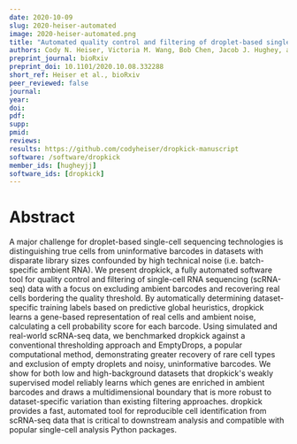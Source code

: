 ```yaml
---
date: 2020-10-09
slug: 2020-heiser-automated
image: 2020-heiser-automated.png
title: "Automated quality control and filtering of droplet-based single-cell data using dropkick"
authors: Cody N. Heiser, Victoria M. Wang, Bob Chen, Jacob J. Hughey, and Ken S. Lau
preprint_journal: bioRxiv
preprint_doi: 10.1101/2020.10.08.332288
short_ref: Heiser et al., bioRxiv
peer_reviewed: false
journal:
year:
doi:
pdf:
supp:
pmid:
reviews:
results: https://github.com/codyheiser/dropkick-manuscript
software: /software/dropkick
member_ids: [hugheyjj]
software_ids: [dropkick]
---
```


# Abstract

A major challenge for droplet-based single-cell sequencing technologies is distinguishing true cells from uninformative barcodes in datasets with disparate library sizes confounded by high technical noise (i.e. batch-specific ambient RNA). We present dropkick, a fully automated software tool for quality control and filtering of single-cell RNA sequencing (scRNA-seq) data with a focus on excluding ambient barcodes and recovering real cells bordering the quality threshold. By automatically determining dataset-specific training labels based on predictive global heuristics, dropkick learns a gene-based representation of real cells and ambient noise, calculating a cell probability score for each barcode. Using simulated and real-world scRNA-seq data, we benchmarked dropkick against a conventional thresholding approach and EmptyDrops, a popular computational method, demonstrating greater recovery of rare cell types and exclusion of empty droplets and noisy, uninformative barcodes. We show for both low and high-background datasets that dropkick's weakly supervised model reliably learns which genes are enriched in ambient barcodes and draws a multidimensional boundary that is more robust to dataset-specific variation than existing filtering approaches. dropkick provides a fast, automated tool for reproducible cell identification from scRNA-seq data that is critical to downstream analysis and compatible with popular single-cell analysis Python packages.
